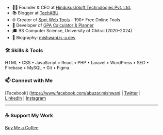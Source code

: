 - 🧑‍💻 Founder & CEO at [HindukushSoft Technologies Pvt. Ltd.](https://www.hindukushsoft.com)
- 📚 Blogger at [TechABU](https://techabu.co)
- 🌐 Creator of [Spot Web Tools](https://app.techabu.co) – 190+ Free Online Tools
- 📱 Developer of [GPA Calculator & Planner](https://play.google.com/store/apps/details?id=com.techabu.gpacalculator)
- 🎓 BS Computer Science, University of Chitral (2020–2024)
- 🔗 Biography: [mishwani.is-a.dev](https://mishwani.is-a.dev)

### 🛠️ Skills & Tools
HTML • CSS • JavaScript • React • PHP • Laravel • WordPress • SEO • Firebase • MySQL • Git • Figma

### 📫 Connect with Me
[Facebook] (https://www.facebook.com/abuzar.mishwani | [Twitter](https://twitter.com/itsabuzarr) | [LinkedIn](https://linkedin.com/in/mishwani7) | [Instagram](https://instagram.com/mishwani7)

---

### ☕ Support My Work
[Buy Me a Coffee](https://www.buymeacoffee.com/mishwani)
